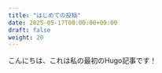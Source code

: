 ```yaml
---
title: "はじめての投稿"
date: 2025-05-17T00:00:00+09:00
draft: false
weight: 20
---
```


こんにちは、これは私の最初のHugo記事です！